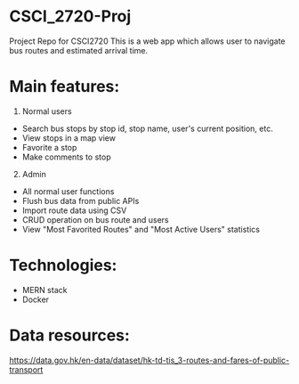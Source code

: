 # CSCI_2720-Proj
Project Repo for CSCI2720
This is a web app which allows user to navigate bus routes and estimated arrival time. 

# Main features:
1. Normal users
  * Search bus stops by stop id, stop name, user's current position, etc. 
  * View stops in a map view
  * Favorite a stop
  * Make comments to stop
2. Admin
  * All normal user functions
  * Flush bus data from public APIs
  * Import route data using CSV
  * CRUD operation on bus route and users
  * View "Most Favorited Routes" and "Most Active Users" statistics

# Technologies: 
* MERN stack
* Docker

# Data resources: 
https://data.gov.hk/en-data/dataset/hk-td-tis_3-routes-and-fares-of-public-transport
